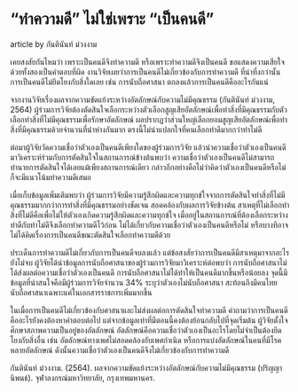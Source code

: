 # “ทำความดี” ไม่ใช่เพราะ “เป็นคนดี”

article by กันตินันท์ ม่วงงาม


เคยสงสัยกันไหมว่า เพราะเป็นคนดีจึงทำความดี หรือเพราะทำความดีจึงเป็นคนดี ขอแสดงความเสียใจด้วยทั้งสองเป็นคำตอบที่ผิด งานวิจัยเผยว่าการเป็นคนดีไม่เกี่ยวข้องกับการทำความดี ที่น่าทึ่งกว่านั้นการเป็นคนดีไม่ยึดโยงกับสิ่งใดเลย เช่น การนับถือศาสนา ตกลงแล้วการเป็นคนดีคืออะไรกันแน่


จากงานวิจัยเรื่องผลจากความขัดแย้งระหว่างอัตลักษณ์กับความไม่มีคุณธรรม (กันตินันท์ ม่วงงาม, 2564) ผู้ร่วมการวิจัยต้องตัดสินใจเลือกระหว่างตัวเลือกสูญเสียอัตลักษณ์เพื่อทำสิ่งที่มีคุณธรรมกับตัวเลือกทำสิ่งที่ไม่มีคุณธรรมเพื่อรักษาอัตลักษณ์ ผลปรากฏว่าส่วนใหญ่เลือกยอมสูญเสียอัตลักษณ์เพื่อทำสิ่งที่มีคุณธรรมด้วยจำนวนที่นำห่างกันมาก ตรงนี้ไม่น่าแปลกใจที่คนเลือกทำดีมากกว่าทำไม่ดี


ต่อมาผู้วิจัยวัดความเชื่อว่าตัวเองเป็นคนดีเพียงใดของผู้ร่วมการวิจัย แล้วนำความเชื่อว่าตัวเองเป็นคนดีมาวิเคราะห์ร่วมกับการตัดสินใจในสถานการณ์ข้างต้นพบว่า ความเชื่อว่าตัวเองเป็นคนดีไม่สามารถทำนายการตัดสินใจได้เลยแม้เพียงสถานการณ์เดียว กล่าวอีกอย่างคือไม่ว่าคิดว่าตัวเองเป็นคนดีหรือไม่ก็จะมีแนวโน้มทำความดีเสมอ


เมื่อเก็บข้อมูลเพิ่มเติมพบว่า ผู้ร่วมการวิจัยมีความรู้สึกผิดและความทุกข์ใจจากการตัดสินใจทำสิ่งที่ไม่มีคุณธรรมมากกว่าการทำสิ่งที่มีคุณธรรมอย่างชัดเจน สอดคล้องกับผลการวิจัยข้างต้น สาเหตุที่ไม่เลือกทำสิ่งที่ไม่ดีคือเพื่อไม่ให้ตัวเองเกิดความรู้สึกผิดและความทุกข์ใจ เมื่ออยู่ในสถานการณ์ที่ต้องเลือกระหว่างทำดีกับทำไม่ดีจึงเลือกทำความดีไว้ก่อน ไม่ได้เกี่ยวกับความเชื่อว่าตัวเองเป็นคนดีหรือไม่ หรือบางทีอาจไม่ได้คิดเรื่องการเป็นคนดีขณะตัดสินใจเลือกทำความดีด้วย


ประเด็นการทำความดีไม่เกี่ยวกับการเป็นคนดีจบลงแล้ว แต่ข้อสงสัยว่าการเป็นคนดีมีสาเหตุมาจากอะไรยังไม่จบ ผู้วิจัยได้นำข้อมูลการนับถือศาสนาของผู้ร่วมการวิจัยมาวิเคราะห์ต่อพบว่า การนับถือศาสนาไม่ได้ส่งผลต่อความเชื่อว่าตัวเองเป็นคนดี การนับถือศาสนาไม่ได้ทำให้เป็นคนดีมากขึ้นหรือน้อยลง จุดนี้มีข้อมูลที่น่าสนใจคือมีผู้ร่วมการวิจัยจำนวน 34% ระบุว่าตัวเองไม่นับถือศาสนา สะท้อนถึงมีคนไทยนับถือศาสนาเฉพาะแค่ในเอกสารราชการเพิ่มมากขึ้น


ในเมื่อการเป็นคนดีไม่เกี่ยวข้องกับศาสนาและไม่ส่งผลต่อการตัดสินใจทำความดี คำถามว่าการเป็นคนดีคืออะไรยังคงต้องหาคำตอบต่อไป แต่จากข้อมูลเท่าที่มีตอนนี้คงต้องย้อนกลับไปที่จุดเริ่มต้น ผู้วิจัยตั้งใจศึกษาสภาพความเป็นอยู่ของอัตลักษณ์ อัตลักษณ์คือความเชื่อว่าตัวเองเป็นอะไรโดยไม่จำเป็นต้องยึดโยงกับสิ่งอื่น เช่น อัตลักษณ์ทางเพศไม่สอดคล้องกับเพศกำเนิด หรือการแบ่งอัตลักษณ์ในคนที่มีโรคหลายอัตลักษณ์ ดังนั้นความเชื่อว่าตัวเองเป็นคนดีจึงไม่เกี่ยวข้องกับการทำความดี



กันตินันท์ ม่วงงาม. (2564). ผลจากความขัดแย้งระหว่างอัตลักษณ์กับความไม่มีคุณธรรม (ปริญญานิพนธ์). จุฬาลงกรณ์มหาวิทยาลัย, กรุงเทพมหานคร.
